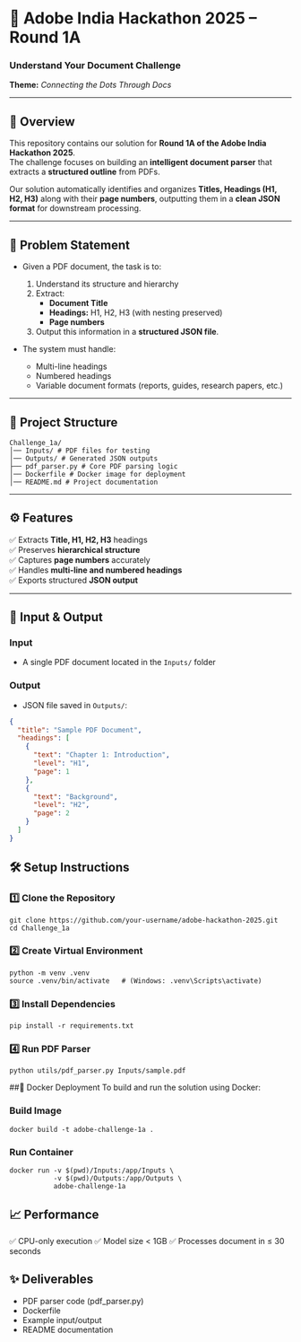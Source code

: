 # 📄 Adobe India Hackathon 2025 – Round 1A  
### **Understand Your Document Challenge**  
**Theme:** *Connecting the Dots Through Docs*

---

## 🚀 Overview
This repository contains our solution for **Round 1A of the Adobe India Hackathon 2025**.  
The challenge focuses on building an **intelligent document parser** that extracts a **structured outline** from PDFs.  

Our solution automatically identifies and organizes **Titles, Headings (H1, H2, H3)** along with their **page numbers**, outputting them in a **clean JSON format** for downstream processing.

---

## 🧠 Problem Statement
- Given a PDF document, the task is to:
  1. Understand its structure and hierarchy  
  2. Extract:
     - **Document Title**  
     - **Headings:** H1, H2, H3 (with nesting preserved)  
     - **Page numbers**  
  3. Output this information in a **structured JSON file**.

- The system must handle:
  - Multi-line headings  
  - Numbered headings  
  - Variable document formats (reports, guides, research papers, etc.)  

---

## 📂 Project Structure
```
Challenge_1a/
│── Inputs/ # PDF files for testing
│── Outputs/ # Generated JSON outputs
├── pdf_parser.py # Core PDF parsing logic
│── Dockerfile # Docker image for deployment
│── README.md # Project documentation
```

---

## ⚙️ Features
✅ Extracts **Title, H1, H2, H3** headings  
✅ Preserves **hierarchical structure**  
✅ Captures **page numbers** accurately  
✅ Handles **multi-line and numbered headings**  
✅ Exports structured **JSON output**  

---

## 🔑 Input & Output

### **Input**
- A single PDF document located in the `Inputs/` folder  

### **Output**
- JSON file saved in `Outputs/`:
```json
{
  "title": "Sample PDF Document",
  "headings": [
    {
      "text": "Chapter 1: Introduction",
      "level": "H1",
      "page": 1
    },
    {
      "text": "Background",
      "level": "H2",
      "page": 2
    }
  ]
}
```

## 🛠️ Setup Instructions
### 1️⃣ Clone the Repository
```
git clone https://github.com/your-username/adobe-hackathon-2025.git
cd Challenge_1a
```
### 2️⃣ Create Virtual Environment
```
python -m venv .venv
source .venv/bin/activate   # (Windows: .venv\Scripts\activate)
```
### 3️⃣ Install Dependencies
```
pip install -r requirements.txt
```
### 4️⃣ Run PDF Parser
```
python utils/pdf_parser.py Inputs/sample.pdf
```
##🐳 Docker Deployment
To build and run the solution using Docker:
### Build Image
```
docker build -t adobe-challenge-1a .
```
### Run Container
```
docker run -v $(pwd)/Inputs:/app/Inputs \
           -v $(pwd)/Outputs:/app/Outputs \
           adobe-challenge-1a
```

## 📈 Performance
✅ CPU-only execution
✅ Model size < 1GB
✅ Processes document in ≤ 30 seconds

## ✨ Deliverables
 - PDF parser code (pdf_parser.py)
 - Dockerfile
 - Example input/output
 - README documentation

